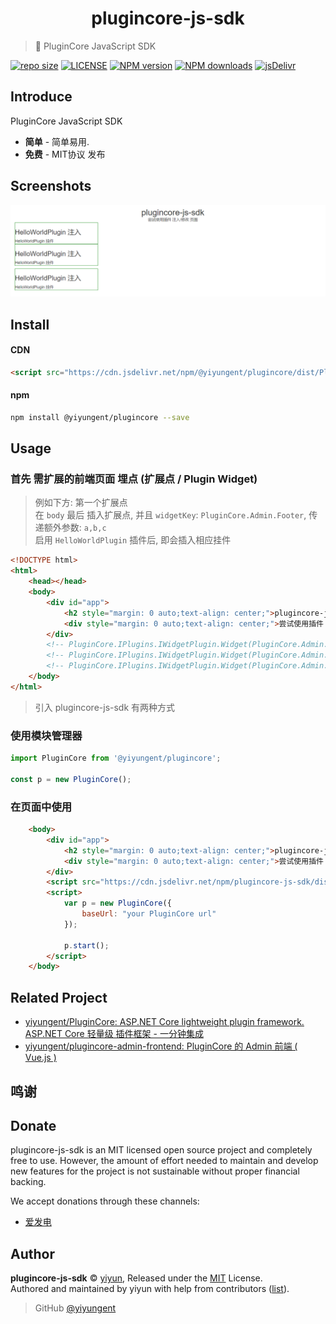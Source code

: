 <p align="center">
<!-- <img src="docs/_images/logo.png" alt="plugincore-js-sdk"> -->
</p>
<h1 align="center">plugincore-js-sdk</h1>

> :cake: PluginCore JavaScript SDK

[![repo size](https://img.shields.io/github/repo-size/yiyungent/plugincore-js-sdk.svg?style=flat)]()
[![LICENSE](https://img.shields.io/github/license/yiyungent/plugincore-js-sdk.svg?style=flat)](https://github.com/yiyungent/plugincore-js-sdk/blob/master/LICENSE)
[![NPM version](https://img.shields.io/npm/v/@yiyungent/plugincore.svg)](https://www.npmjs.com/package/@yiyungent/plugincore)
[![NPM downloads](https://img.shields.io/npm/dt/@yiyungent/plugincore)](https://www.npmjs.com/package/@yiyungent/plugincore)
[![jsDelivr](https://img.shields.io/jsdelivr/npm/hy/@yiyungent/plugincore)](https://www.jsdelivr.com/package/npm/@yiyungent/plugincore)


## Introduce

PluginCore JavaScript SDK

 + **简单** - 简单易用.
 + **免费** - MIT协议 发布

## Screenshots

![](screenshots/2022-02-09-15-17-47.png)

## Install

#### CDN
```html
<script src="https://cdn.jsdelivr.net/npm/@yiyungent/plugincore/dist/PluginCore.min.js"></script>
```

#### npm
```bash
npm install @yiyungent/plugincore --save
```

## Usage

### 首先 需扩展的前端页面 埋点 (扩展点 / Plugin Widget)

> 例如下方: 第一个扩展点    
> 在 `body` 最后 插入扩展点, 并且 `widgetKey`: `PluginCore.Admin.Footer`, 传递额外参数: `a,b,c`      
> 启用 `HelloWorldPlugin` 插件后, 即会插入相应挂件  

```html
<!DOCTYPE html>
<html>
    <head></head>
    <body>
        <div id="app">
            <h2 style="margin: 0 auto;text-align: center;">plugincore-js-sdk</h2>
            <div style="margin: 0 auto;text-align: center;">尝试使用插件 注入/修改 页面</div>
        </div>
        <!-- PluginCore.IPlugins.IWidgetPlugin.Widget(PluginCore.Admin.Footer,a,b,c) -->
        <!-- PluginCore.IPlugins.IWidgetPlugin.Widget(PluginCore.Admin.Footer,d,e) -->
        <!-- PluginCore.IPlugins.IWidgetPlugin.Widget(PluginCore.Admin.Footer,f,j) -->
    </body>
</html>
```

> 引入 plugincore-js-sdk 有两种方式

### 使用模块管理器
```js
import PluginCore from '@yiyungent/plugincore';

const p = new PluginCore();
```
### 在页面中使用
```html
    <body>
        <div id="app">
            <h2 style="margin: 0 auto;text-align: center;">plugincore-js-sdk</h2>
            <div style="margin: 0 auto;text-align: center;">尝试使用插件 注入/修改 页面</div>
        </div>
        <script src="https://cdn.jsdelivr.net/npm/plugincore-js-sdk/dist/PluginCore.min.js"></script>
        <script>
			var p = new PluginCore({
                baseUrl: "your PluginCore url"
            });
			
            p.start();
        </script>
    </body>
```

## Related Project

- [yiyungent/PluginCore: ASP.NET Core lightweight plugin framework. ASP.NET Core 轻量级 插件框架 - 一分钟集成](https://github.com/yiyungent/PluginCore)
- [yiyungent/plugincore-admin-frontend: PluginCore 的 Admin 前端 ( Vue.js )](https://github.com/yiyungent/plugincore-admin-frontend)
 
## 鸣谢



## Donate

plugincore-js-sdk is an MIT licensed open source project and completely free to use. However, the amount of effort needed to maintain and develop new features for the project is not sustainable without proper financial backing.

We accept donations through these channels:
- <a href="https://afdian.net/@yiyun" target="_blank">爱发电</a>

## Author

**plugincore-js-sdk** © [yiyun](https://github.com/yiyungent), Released under the [MIT](./LICENSE) License.<br>
Authored and maintained by yiyun with help from contributors ([list](https://github.com/yiyungent/plugincore-js-sdk/contributors)).

> GitHub [@yiyungent](https://github.com/yiyungent)

